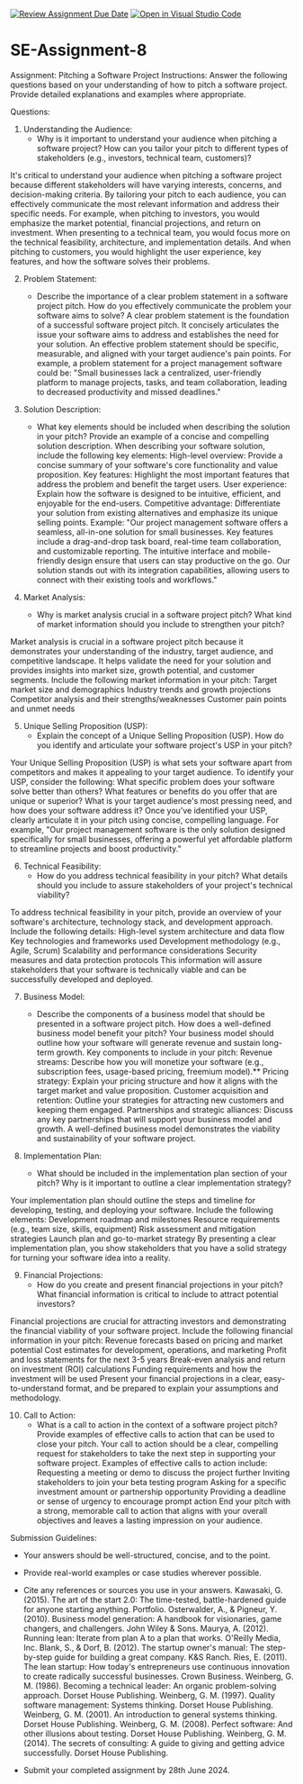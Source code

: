 [![Review Assignment Due Date](https://classroom.github.com/assets/deadline-readme-button-22041afd0340ce965d47ae6ef1cefeee28c7c493a6346c4f15d667ab976d596c.svg)](https://classroom.github.com/a/4bgukiqw)
[![Open in Visual Studio Code](https://classroom.github.com/assets/open-in-vscode-2e0aaae1b6195c2367325f4f02e2d04e9abb55f0b24a779b69b11b9e10269abc.svg)](https://classroom.github.com/online_ide?assignment_repo_id=15417825&assignment_repo_type=AssignmentRepo)
# SE-Assignment-8
 Assignment: Pitching a Software Project
 Instructions:
Answer the following questions based on your understanding of how to pitch a software project. Provide detailed explanations and examples where appropriate.

 Questions:

1. Understanding the Audience:
   - Why is it important to understand your audience when pitching a software project? How can you tailor your pitch to different types of stakeholders (e.g., investors, technical team, customers)?

It's critical to understand your audience when pitching a software project because different stakeholders will have varying interests, concerns, and decision-making criteria. By tailoring your pitch to each audience, you can effectively communicate the most relevant information and address their specific needs.
For example, when pitching to investors, you would emphasize the market potential, financial projections, and return on investment. When presenting to a technical team, you would focus more on the technical feasibility, architecture, and implementation details. And when pitching to customers, you would highlight the user experience, key features, and how the software solves their problems.

2. Problem Statement:
   - Describe the importance of a clear problem statement in a software project pitch. How do you effectively communicate the problem your software aims to solve?
A clear problem statement is the foundation of a successful software project pitch. It concisely articulates the issue your software aims to address and establishes the need for your solution. An effective problem statement should be specific, measurable, and aligned with your target audience's pain points.
For example, a problem statement for a project management software could be: "Small businesses lack a centralized, user-friendly platform to manage projects, tasks, and team collaboration, leading to decreased productivity and missed deadlines."

3. Solution Description:
   - What key elements should be included when describing the solution in your pitch? Provide an example of a concise and compelling solution description.
When describing your software solution, include the following key elements:
High-level overview: Provide a concise summary of your software's core functionality and value proposition.
Key features: Highlight the most important features that address the problem and benefit the target users.
User experience: Explain how the software is designed to be intuitive, efficient, and enjoyable for the end-users.
Competitive advantage: Differentiate your solution from existing alternatives and emphasize its unique selling points.
Example: "Our project management software offers a seamless, all-in-one solution for small businesses. Key features include a drag-and-drop task board, real-time team collaboration, and customizable reporting. The intuitive interface and mobile-friendly design ensure that users can stay productive on the go. Our solution stands out with its integration capabilities, allowing users to connect with their existing tools and workflows."   
   

4. Market Analysis:
   - Why is market analysis crucial in a software project pitch? What kind of market information should you include to strengthen your pitch?

Market analysis is crucial in a software project pitch because it demonstrates your understanding of the industry, target audience, and competitive landscape. It helps validate the need for your solution and provides insights into market size, growth potential, and customer segments.
Include the following market information in your pitch:
Target market size and demographics
Industry trends and growth projections
Competitor analysis and their strengths/weaknesses
Customer pain points and unmet needs   

5. Unique Selling Proposition (USP):
   - Explain the concept of a Unique Selling Proposition (USP). How do you identify and articulate your software project's USP in your pitch?

Your Unique Selling Proposition (USP) is what sets your software apart from competitors and makes it appealing to your target audience. To identify your USP, consider the following:
What specific problem does your software solve better than others?
What features or benefits do you offer that are unique or superior?
What is your target audience's most pressing need, and how does your software address it?
Once you've identified your USP, clearly articulate it in your pitch using concise, compelling language. For example, "Our project management software is the only solution designed specifically for small businesses, offering a powerful yet affordable platform to streamline projects and boost productivity."   

6. Technical Feasibility:
   - How do you address technical feasibility in your pitch? What details should you include to assure stakeholders of your project's technical viability?

To address technical feasibility in your pitch, provide an overview of your software's architecture, technology stack, and development approach. Include the following details:
High-level system architecture and data flow
Key technologies and frameworks used
Development methodology (e.g., Agile, Scrum)
Scalability and performance considerations
Security measures and data protection protocols
This information will assure stakeholders that your software is technically viable and can be successfully developed and deployed.   

7. Business Model:
   - Describe the components of a business model that should be presented in a software project pitch. How does a well-defined business model benefit your pitch?
 Your business model should outline how your software will generate revenue and sustain long-term growth. Key components to include in your pitch:
Revenue streams: Describe how you will monetize your software (e.g., subscription fees, usage-based pricing, freemium model).**
Pricing strategy: Explain your pricing structure and how it aligns with the target market and value proposition.
Customer acquisition and retention: Outline your strategies for attracting new customers and keeping them engaged.
Partnerships and strategic alliances: Discuss any key partnerships that will support your business model and growth.
A well-defined business model demonstrates the viability and sustainability of your software project.  

8. Implementation Plan:
   - What should be included in the implementation plan section of your pitch? Why is it important to outline a clear implementation strategy?

Your implementation plan should outline the steps and timeline for developing, testing, and deploying your software. Include the following elements:
Development roadmap and milestones
Resource requirements (e.g., team size, skills, equipment)
Risk assessment and mitigation strategies
Launch plan and go-to-market strategy
By presenting a clear implementation plan, you show stakeholders that you have a solid strategy for turning your software idea into a reality.   

9. Financial Projections:
   - How do you create and present financial projections in your pitch? What financial information is critical to include to attract potential investors?

Financial projections are crucial for attracting investors and demonstrating the financial viability of your software project. Include the following financial information in your pitch:
Revenue forecasts based on pricing and market potential
Cost estimates for development, operations, and marketing
Profit and loss statements for the next 3-5 years
Break-even analysis and return on investment (ROI) calculations
Funding requirements and how the investment will be used
Present your financial projections in a clear, easy-to-understand format, and be prepared to explain your assumptions and methodology.   

10. Call to Action:
    - What is a call to action in the context of a software project pitch? Provide examples of effective calls to action that can be used to close your pitch.
Your call to action should be a clear, compelling request for stakeholders to take the next step in supporting your software project. Examples of effective calls to action include:
Requesting a meeting or demo to discuss the project further
Inviting stakeholders to join your beta testing program
Asking for a specific investment amount or partnership opportunity
Providing a deadline or sense of urgency to encourage prompt action
End your pitch with a strong, memorable call to action that aligns with your overall objectives and leaves a lasting impression on your audience.    

 Submission Guidelines:
- Your answers should be well-structured, concise, and to the point.
- Provide real-world examples or case studies wherever possible.

- Cite any references or sources you use in your answers.
Kawasaki, G. (2015). The art of the start 2.0: The time-tested, battle-hardened guide for anyone starting anything. Portfolio.
Osterwalder, A., & Pigneur, Y. (2010). Business model generation: A handbook for visionaries, game changers, and challengers. John Wiley & Sons.
Maurya, A. (2012). Running lean: Iterate from plan A to a plan that works. O'Reilly Media, Inc.
Blank, S., & Dorf, B. (2012). The startup owner's manual: The step-by-step guide for building a great company. K&S Ranch.
Ries, E. (2011). The lean startup: How today's entrepreneurs use continuous innovation to create radically successful businesses. Crown Business.
Weinberg, G. M. (1986). Becoming a technical leader: An organic problem-solving approach. Dorset House Publishing.
Weinberg, G. M. (1997). Quality software management: Systems thinking. Dorset House Publishing.
Weinberg, G. M. (2001). An introduction to general systems thinking. Dorset House Publishing.
Weinberg, G. M. (2008). Perfect software: And other illusions about testing. Dorset House Publishing.
Weinberg, G. M. (2014). The secrets of consulting: A guide to giving and getting advice successfully. Dorset House Publishing.

- Submit your completed assignment by 28th June 2024.


